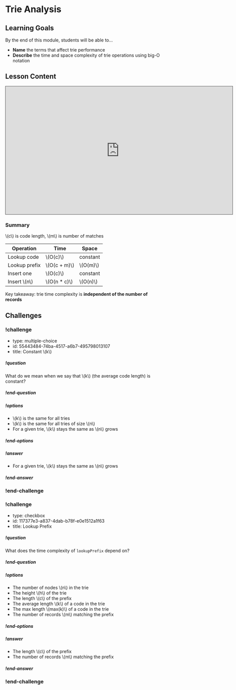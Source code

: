 # Trie Analysis

## Learning Goals

By the end of this module, students will be able to...

* **Name** the terms that affect trie performance
* **Describe** the time and space complexity of trie operations using big-O notation

## Lesson Content

<iframe src="https://adaacademy.hosted.panopto.com/Panopto/Pages/Embed.aspx?id=a6acf76d-17b7-440d-88da-abd00188c3c2&autoplay=false&offerviewer=true&showtitle=true&showbrand=false&start=0&interactivity=all" width=720 height=405 style="border: 1px solid #464646;" allowfullscreen allow="autoplay"></iframe>

### Summary

\\(c\\) is code length, \\(m\\) is number of matches

| Operation      | Time           | Space      |
| -------------- | -------------- | ---------- |
| Lookup code    | \\(O(c)\\)     | constant   |
| Lookup prefix  | \\(O(c + m)\\) | \\(O(m)\\) |
| Insert one     | \\(O(c)\\)     | constant   |
| Insert \\(n\\) | \\(O(n * c)\\) | \\(O(n)\\) |

Key takeaway: trie time complexity is **independent of the number of records**

## Challenges

<!-- >>>>>>>>>>>>>>>>>>>>>> BEGIN CHALLENGE >>>>>>>>>>>>>>>>>>>>>> -->
<!-- Replace everything in square brackets [] and remove brackets  -->

### !challenge

* type: multiple-choice
* id: 55443484-74ba-4517-a6b7-495798013107
* title: Constant \\(k\\)

##### !question

What do we mean when we say that \\(k\\) (the average code length) is constant?

##### !end-question

##### !options

* \\(k\\) is the same for all tries
* \\(k\\) is the same for all tries of size \\(n\\)
* For a given trie, \\(k\\) stays the same as \\(n\\) grows

##### !end-options

##### !answer

* For a given trie, \\(k\\) stays the same as \\(n\\) grows

##### !end-answer

<!-- other optional sections -->
<!-- !hint - !end-hint (markdown, users can see after a failed attempt) -->
<!-- !rubric - !end-rubric (markdown, instructors can see while scoring a checkpoint) -->
<!-- !explanation - !end-explanation (markdown, students can see after answering correctly) -->

### !end-challenge

<!-- ======================= END CHALLENGE ======================= -->
<!-- >>>>>>>>>>>>>>>>>>>>>> BEGIN CHALLENGE >>>>>>>>>>>>>>>>>>>>>> -->
<!-- Replace everything in square brackets [] and remove brackets  -->

### !challenge

* type: checkbox
* id: 117377e3-a837-4dab-b78f-e0e1512a1f63
* title: Lookup Prefix

##### !question

What does the time complexity of `lookupPrefix` depend on?

##### !end-question

##### !options

* The number of nodes \\(n\\) in the trie
* The height \\(h\\) of the trie
* The length \\(c\\) of the prefix
* The average length \\(k\\) of a code in the trie
* The max length \\(max(k)\\) of a code in the trie
* The number of records \\(m\\) matching the prefix

##### !end-options

##### !answer

* The length \\(c\\) of the prefix
* The number of records \\(m\\) matching the prefix

##### !end-answer

<!-- other optional sections -->
<!-- !hint - !end-hint (markdown, users can see after a failed attempt) -->
<!-- !rubric - !end-rubric (markdown, instructors can see while scoring a checkpoint) -->
<!-- !explanation - !end-explanation (markdown, students can see after answering correctly) -->

### !end-challenge

<!-- ======================= END CHALLENGE ======================= -->
